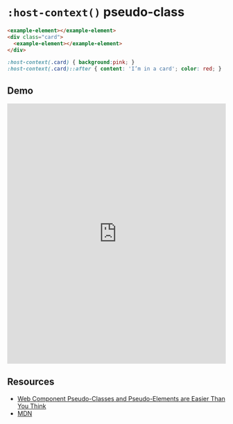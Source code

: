# `:host-context()` pseudo-class

```html
<example-element></example-element>
<div class="card">
  <example-element></example-element>
</div>
```

```css
:host-context(.card) { background:pink; }
:host-context(.card)::after { content: 'I’m in a card'; color: red; }
```

## Demo

<iframe height="600" style="width: 100%;" scrolling="no" title=":host()" src="https://codepen.io/davatron5000/embed/jOYKKPN?default-tab=result&theme-id=light" frameborder="no" loading="lazy" allowtransparency="true" allowfullscreen="true">
  See the Pen <a href="https://codepen.io/davatron5000/pen/jOYKKPN">
  :host()</a> by Dave Rupert (<a href="https://codepen.io/davatron5000">@davatron5000</a>)
  on <a href="https://codepen.io">CodePen</a>.
</iframe>

## Resources

- [Web Component Pseudo-Classes and Pseudo-Elements are Easier Than You Think](https://css-tricks.com/web-component-pseudo-classes-and-pseudo-elements/)
- [MDN]()
